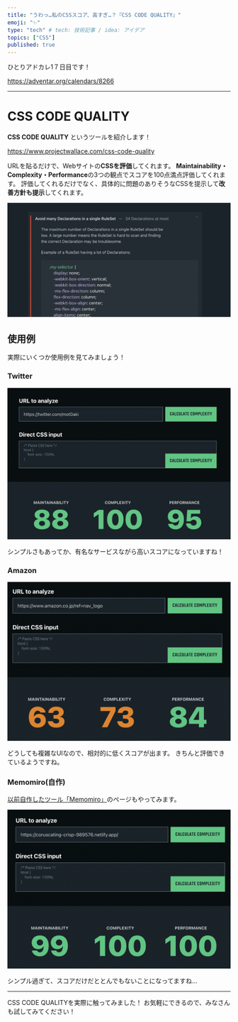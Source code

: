 ```yaml
---
title: "うわっ…私のCSSスコア、高すぎ…？『CSS CODE QUALITY』"
emoji: "✨"
type: "tech" # tech: 技術記事 / idea: アイデア
topics: ["CSS"]
published: true
---
```


ひとりアドカレ1７日目です！

https://adventar.org/calendars/8266

---


# CSS CODE QUALITY

**CSS CODE QUALITY** というツールを紹介します！

https://www.projectwallace.com/css-code-quality

URLを貼るだけで、Webサイトの**CSSを評価**してくれます。
**Maintainability・Complexity・Performance**の3つの観点でスコアを100点満点評価してくれます。
評価してくれるだけでなく、具体的に問題のありそうなCSSを提示して**改善方針も提示**してくれます。

![改善方針の様子](/images/df4b299a2efa8b/1.png)


## 使用例

実際にいくつか使用例を見てみましょう！

### Twitter

![](/images/df4b299a2efa8b/twitter.png)

シンプルさもあってか、有名なサービスながら高いスコアになっていますね！

### Amazon

![](/images/df4b299a2efa8b/amazon.png)

どうしても複雑なUIなので、相対的に低くスコアが出ます。
きちんと評価できているようですね。

### Memomiro(自作)

[以前自作したツール「Memomiro」](https://zenn.dev/mistletoe/articles/4016f0cb753e69)のページもやってみます。

![](/images/df4b299a2efa8b/myself.png)

シンプル過ぎて、スコアだけだととんでもないことになってますね…


---


CSS CODE QUALITYを実際に触ってみました！
お気軽にできるので、みなさんも試してみてください！

